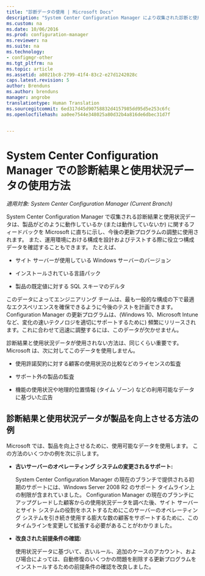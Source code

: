 ```yaml
---
title: "診断データの使用 | Microsoft Docs"
description: "System Center Configuration Manager により収集された診断と使用状況データを Microsoft が使用する方法について説明します。"
ms.custom: na
ms.date: 10/06/2016
ms.prod: configuration-manager
ms.reviewer: na
ms.suite: na
ms.technology:
- configmgr-other
ms.tgt_pltfrm: na
ms.topic: article
ms.assetid: a8021bc8-2799-41f4-83c2-e27d1242028c
caps.latest.revision: 5
author: Brenduns
ms.author: brenduns
manager: angrobe
translationtype: Human Translation
ms.sourcegitcommit: 6ed317d45d90758832d4157985dd95d5e253c6fc
ms.openlocfilehash: aa0ee7544e348025a80d32b4a816de6dbec31d7f


---
```

# <a name="how-diagnostics-and-usage-data-is-used-for-system-center-configuration-manager"></a>System Center Configuration Manager での診断結果と使用状況データの使用方法

*適用対象: System Center Configuration Manager (Current Branch)*

System Center Configuration Manager で収集される診断結果と使用状況データは、製品がどのように動作しているか (または動作していないか) に関するフィードバックを Microsoft に直ちに示し、今後の更新プログラムの調整に使用されます。 また、運用環境における構成を設計およびテストする際に役立つ構成データを確認することもできます。 たとえば、  

-   サイト サーバーが使用している Windows サーバーのバージョン  

-   インストールされている言語パック  

-   製品の既定値に対する SQL スキーマのデルタ  

このデータによってエンジニアリング チームは、最も一般的な構成の下で最適なエクスペリエンスを確保できるように今後のテストを計画できます。 Configuration Manager の更新プログラムは、(Windows 10、Microsoft Intune など、変化の速いテクノロジを適切にサポートするために) 頻繁にリリースされます。これに合わせて迅速に調整するには、このデータが欠かせません。  

診断結果と使用状況データが使用されない方法は、同じくらい重要です。 Microsoft は、次に対してこのデータを使用しません。  

-   使用許諾契約に対する顧客の使用状況の比較などのライセンスの監査  

-   サポート外の製品の監査  

-   機能の使用状況や地理的位置情報 (タイム ゾーン) などの利用可能なデータに基づいた広告  

##  <a name="a-namebkmkimprovea-examples-of-how-diagnostics-and-usage-data-is-improving-the-product"></a><a name="bkmk_improve"></a> 診断結果と使用状況データが製品を向上させる方法の例  
Microsoft では、製品を向上させるために、使用可能なデータを使用します。 この方法のいくつかの例を次に示します。  

-   **古いサーバーのオペレーティング システムの変更されるサポート:**  

     System Center Configuration Manager の現在のブランチで提供される初期のサポートには、Windows Server 2008 R2 のサポート タイムライン上の制限が含まれていました。 Configuration Manager の現在のブランチにアップグレードした顧客からの使用状況データを調べた後、サイト サーバーとサイト システムの役割をホストするためにこのサーバーのオペレーティング システムを引き続き使用する膨大な数の顧客をサポートするために、このタイムラインを変更して拡張する必要があることがわかりました。  

-   **改良された前提条件の確認:**  

     使用状況データに基づいて、古いルール、追加のケースのアカウント、および場合によっては、自動修復のいくつかの問題を削除する更新プログラムをインストールするための前提条件の確認を改良しました。  



<!--HONumber=Dec16_HO3-->


